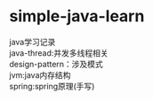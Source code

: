 # simple-java-learn
java学习记录    
java-thread:并发多线程相关      
design-pattern：涉及模式         
jvm:java内存结构     
spring:spring原理(手写)          
